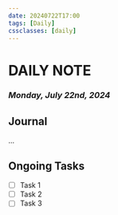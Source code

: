 ```yaml
---
date: 20240722T17:00
tags: [Daily]
cssclasses: [daily]
---
```

# DAILY NOTE
### *Monday, July 22nd, 2024*

## Journal
...

## Ongoing Tasks
- [ ] Task 1
- [ ] Task 2
- [ ] Task 3